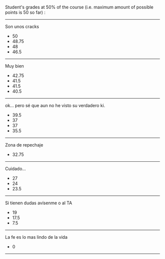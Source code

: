 Student's grades at 50% of the course (i.e. maximum amount of possible points is 50 so far) :

---
Son unos cracks
- 50
- 48.75
- 48
- 46.5
---
Muy bien
- 42.75
- 41.5
- 41.5
- 40.5
---
ok... pero sé que aun no he visto su verdadero ki.
- 39.5
- 37
- 37
- 35.5
---
Zona de repechaje
- 32.75
---
Cuidado...
- 27
- 24
- 23.5
---
Si tienen dudas avísenme o al TA
- 19
- 17.5
- 7.5
---
La fe es lo mas lindo de la vida
- 0
---
